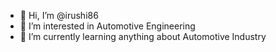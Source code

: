 - 👋 Hi, I’m @irushi86
- 👀 I’m interested in Automotive Engineering
- 🌱 I’m currently learning anything about Automotive Industry 


<!---
irushi86/irushi86 is a ✨ special ✨ repository because its `README.md` (this file) appears on your GitHub profile.
You can click the Preview link to take a look at your changes.
--->
